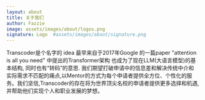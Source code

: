 ```yaml
---
layout: about
title: 关于我们
author: Fazzie
image: assets/images/about/logos.png
signature: Logo  #assets/images/about/signature.png
---
```


Transcoder是个名字的 idea 最早来自于2017年Google 的一篇paper "attention is all you need" 中提出的Transformer架构 也成为了现在LLM(大语言模型)的基本结构, 同时也有“转码”的意思. 我们期望打破申请中的信息差和解决传统中介和实际需求不匹配的痛点,以Mentor的方式为每个申请者提供全方位、个性化的服务。我们坚信,Transcoder的存在将为世界顶尖名校的申请者提供更多选择和机遇, 并帮助他们实现个人和职业发展的梦想。